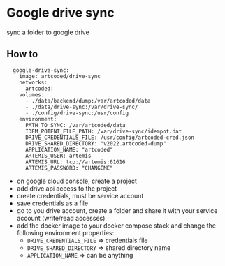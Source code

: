 # Google drive sync

sync a folder to google drive

## How to

```
  google-drive-sync:
    image: artcoded/drive-sync
    networks:
      artcoded:
    volumes:
      - ./data/backend/dump:/var/artcoded/data
      - ./data/drive-sync:/var/drive-sync/
      - ./config/drive-sync:/usr/config
    environment:
      PATH_TO_SYNC: /var/artcoded/data
      IDEM_POTENT_FILE_PATH: /var/drive-sync/idempot.dat
      DRIVE_CREDENTIALS_FILE: /usr/config/artcoded-cred.json
      DRIVE_SHARED_DIRECTORY: "v2022.artcoded-dump"
      APPLICATION_NAME: "artcoded"
      ARTEMIS_USER: artemis
      ARTEMIS_URL: tcp://artemis:61616
      ARTEMIS_PASSWORD: "CHANGEME"
```

- on google cloud console, create a project
- add drive api access to the project
- create credentials, must be service account
- save credentials as a file
- go to you drive account, create a folder and share it with your service account (write/read accesses)
- add the docker image to your docker compose stack and change the following environment properties:
  - `DRIVE_CREDENTIALS_FILE` => credentials file
  - `DRIVE_SHARED_DIRECTORY` => shared directory name
  - `APPLICATION_NAME` => can be anything
